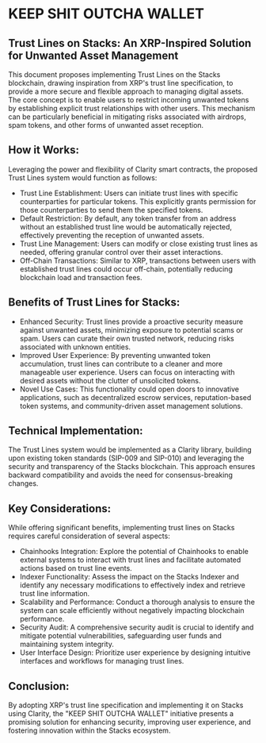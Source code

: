 # KEEP SHIT OUTCHA WALLET
## Trust Lines on Stacks: An XRP-Inspired Solution for Unwanted Asset Management

This document proposes implementing Trust Lines on the Stacks blockchain, drawing inspiration from XRP's trust line specification, to provide a more secure and flexible approach to managing digital assets. The core concept is to enable users to restrict incoming unwanted tokens by establishing explicit trust relationships with other users. This mechanism can be particularly beneficial in mitigating risks associated with airdrops, spam tokens, and other forms of unwanted asset reception.

## How it Works:
Leveraging the power and flexibility of Clarity smart contracts, the proposed Trust Lines system would function as follows:
- Trust Line Establishment: Users can initiate trust lines with specific counterparties for particular tokens. This explicitly grants permission for those counterparties to send them the specified tokens.
- Default Restriction: By default, any token transfer from an address without an established trust line would be automatically rejected, effectively preventing the reception of unwanted assets.
- Trust Line Management: Users can modify or close existing trust lines as needed, offering granular control over their asset interactions.
- Off-Chain Transactions: Similar to XRP, transactions between users with established trust lines could occur off-chain, potentially reducing blockchain load and transaction fees.

## Benefits of Trust Lines for Stacks:
- Enhanced Security: Trust lines provide a proactive security measure against unwanted assets, minimizing exposure to potential scams or spam. Users can curate their own trusted network, reducing risks associated with unknown entities.
- Improved User Experience: By preventing unwanted token accumulation, trust lines can contribute to a cleaner and more manageable user experience. Users can focus on interacting with desired assets without the clutter of unsolicited tokens.
- Novel Use Cases: This functionality could open doors to innovative applications, such as decentralized escrow services, reputation-based token systems, and community-driven asset management solutions.

## Technical Implementation:
The Trust Lines system would be implemented as a Clarity library, building upon existing token standards (SIP-009 and SIP-010) and leveraging the security and transparency of the Stacks blockchain. This approach ensures backward compatibility and avoids the need for consensus-breaking changes.

## Key Considerations:
While offering significant benefits, implementing trust lines on Stacks requires careful consideration of several aspects:
- Chainhooks Integration: Explore the potential of Chainhooks to enable external systems to interact with trust lines and facilitate automated actions based on trust line events.
- Indexer Functionality: Assess the impact on the Stacks Indexer and identify any necessary modifications to effectively index and retrieve trust line information.
- Scalability and Performance: Conduct a thorough analysis to ensure the system can scale efficiently without negatively impacting blockchain performance.
- Security Audit: A comprehensive security audit is crucial to identify and mitigate potential vulnerabilities, safeguarding user funds and maintaining system integrity.
- User Interface Design: Prioritize user experience by designing intuitive interfaces and workflows for managing trust lines.

## Conclusion:
By adopting XRP's trust line specification and implementing it on Stacks using Clarity, the "KEEP SHIT OUTCHA WALLET" initiative presents a promising solution for enhancing security, improving user experience, and fostering innovation within the Stacks ecosystem.
